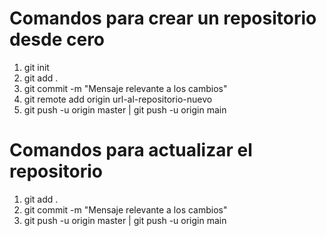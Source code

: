 
# Comandos para crear un repositorio desde cero
1. git init
2. git add .
3. git commit -m "Mensaje relevante a los cambios"
4. git remote add origin url-al-repositorio-nuevo
5. git push -u origin master | git push -u origin main 

# Comandos para actualizar el repositorio
1. git add .
2. git commit -m "Mensaje relevante a los cambios"
3. git push -u origin master | git push -u origin main